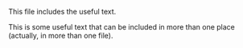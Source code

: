 <!-- >>>>>> BEGIN GENERATED FILE (include): SOURCE includer.md -->
This file includes the useful text.

<!-- >>>>>> BEGIN INCLUDED FILE (verbatim): SOURCE ./reusable_text.md -->
This is some useful text that can be included in more than one place (actually, in more than one file).
<!-- <<<<<< END INCLUDED FILE (verbatim): SOURCE ./reusable_text.md -->
<!-- <<<<<< END GENERATED FILE (include): SOURCE includer.md -->
